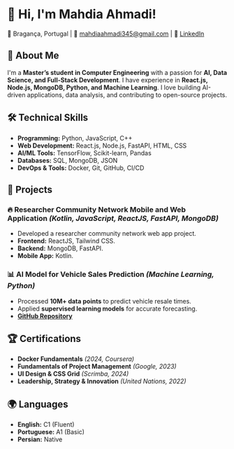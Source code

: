 
# 👋 Hi, I'm Mahdia Ahmadi!

📍 Bragança, Portugal | 📧 mahdiaahmadi345@gmail.com | 🔗 [LinkedIn](https://www.linkedin.com/in/mahdiaahmadi)

## 🚀 About Me

I'm a **Master’s student in Computer Engineering** with a passion for **AI, Data Science, and Full-Stack Development**. I have experience in **React.js, Node.js, MongoDB, Python, and Machine Learning**. I love building AI-driven applications, data analysis, and contributing to open-source projects.

## 🛠 Technical Skills

- **Programming:** Python, JavaScript, C++
- **Web Development:** React.js, Node.js, FastAPI, HTML, CSS
- **AI/ML Tools:** TensorFlow, Scikit-learn, Pandas
- **Databases:** SQL, MongoDB, JSON
- **DevOps & Tools:** Docker, Git, GitHub, CI/CD

## 📂 Projects

### 🔥 Researcher Community Network Mobile and Web Application *(Kotlin, JavaScript, ReactJS, FastAPI, MongoDB)*

- Developed a researcher community network web app project.
- **Frontend:** ReactJS, Tailwind CSS.
- **Backend:** MongoDB, FastAPI.
- **Mobile App:** Kotlin.

### 📊 AI Model for Vehicle Sales Prediction *(Machine Learning, Python)*

- Processed **10M+ data points** to predict vehicle resale times.
- Applied **supervised learning models** for accurate forecasting.
- **[GitHub Repository](#)**

## 🏆 Certifications

- **Docker Fundamentals** *(2024, Coursera)*
- **Fundamentals of Project Management** *(Google, 2023)*
- **UI Design & CSS Grid** *(Scrimba, 2024)*
- **Leadership, Strategy & Innovation** *(United Nations, 2022)*

## 🌍 Languages

- **English:** C1 (Fluent)
- **Portuguese:** A1 (Basic)
- **Persian:** Native




